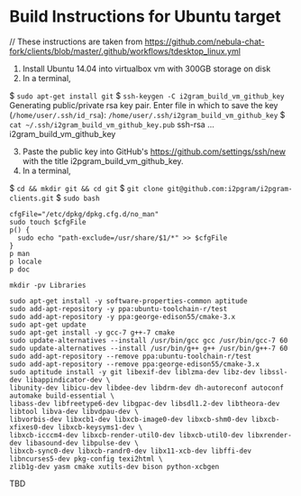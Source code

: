 # Build Instructions for Ubuntu target

// These instructions are taken from https://github.com/nebula-chat-fork/clients/blob/master/.github/workflows/tdesktop_linux.yml

1. Install Ubuntu 14.04 into virtualbox vm with 300GB storage on disk
2. In a terminal,

$ `sudo apt-get install git`
$ `ssh-keygen -C i2gram_build_vm_github_key`
Generating public/private rsa key pair.
Enter file in which to save the key (`/home/user/.ssh/id_rsa`): `/home/user/.ssh/i2gram_build_vm_github_key`
$ `cat ~/.ssh/i2gram_build_vm_github_key.pub` 
ssh-rsa ... i2gram_build_vm_github_key

3. Paste the public key into GitHub's https://github.com/settings/ssh/new with the title i2pgram_build_vm_github_key.
4. In a terminal,

$ `cd && mkdir git && cd git`
$ `git clone git@github.com:i2pgram/i2pgram-clients.git`
$ `sudo bash`

```
cfgFile="/etc/dpkg/dpkg.cfg.d/no_man"
sudo touch $cfgFile
p() {
  sudo echo "path-exclude=/usr/share/$1/*" >> $cfgFile
}
p man
p locale
p doc

mkdir -pv Libraries

sudo apt-get install -y software-properties-common aptitude
sudo add-apt-repository -y ppa:ubuntu-toolchain-r/test
sudo add-apt-repository -y ppa:george-edison55/cmake-3.x
sudo apt-get update
sudo apt-get install -y gcc-7 g++-7 cmake
sudo update-alternatives --install /usr/bin/gcc gcc /usr/bin/gcc-7 60
sudo update-alternatives --install /usr/bin/g++ g++ /usr/bin/g++-7 60
sudo add-apt-repository --remove ppa:ubuntu-toolchain-r/test
sudo add-apt-repository --remove ppa:george-edison55/cmake-3.x
sudo aptitude install -y git libexif-dev liblzma-dev libz-dev libssl-dev libappindicator-dev \
libunity-dev libicu-dev libdee-dev libdrm-dev dh-autoreconf autoconf automake build-essential \
libass-dev libfreetype6-dev libgpac-dev libsdl1.2-dev libtheora-dev libtool libva-dev libvdpau-dev \
libvorbis-dev libxcb1-dev libxcb-image0-dev libxcb-shm0-dev libxcb-xfixes0-dev libxcb-keysyms1-dev \
libxcb-icccm4-dev libxcb-render-util0-dev libxcb-util0-dev libxrender-dev libasound-dev libpulse-dev \
libxcb-sync0-dev libxcb-randr0-dev libx11-xcb-dev libffi-dev libncurses5-dev pkg-config texi2html \
zlib1g-dev yasm cmake xutils-dev bison python-xcbgen
```

TBD
